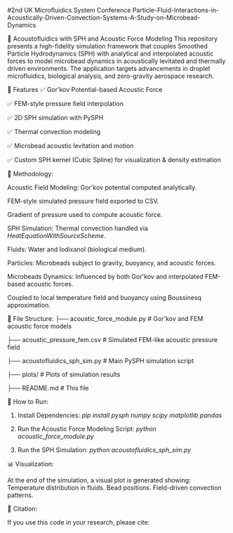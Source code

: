 #2nd UK Microfluidics System Conference Particle-Fluid-Interactions-in-Acoustically-Driven-Convection-Systems-A-Study-on-Microbead-Dynamics

🧪 Acoustofluidics with SPH and Acoustic Force Modeling
This repository presents a high-fidelity simulation framework that couples Smoothed Particle Hydrodynamics (SPH) with analytical and interpolated acoustic forces to model microbead dynamics in acoustically levitated and thermally driven environments. The application targets advancements in droplet microfluidics, biological analysis, and zero-gravity aerospace research.

📌 Features
✅ Gor'kov Potential-based Acoustic Force

✅ FEM-style pressure field interpolation

✅ 2D SPH simulation with PySPH

✅ Thermal convection modeling

✅ Microbead acoustic levitation and motion

✅ Custom SPH kernel (Cubic Spline) for visualization & density estimation

🧬 Methodology:

Acoustic Field Modeling:
Gor'kov potential computed analytically.

FEM-style simulated pressure field exported to CSV.

Gradient of pressure used to compute acoustic force.

SPH Simulation:
Thermal convection handled via *HeatEquationWithSourceScheme*.

Fluids: Water and Iodixanol (biological medium).

Particles: 
Microbeads subject to gravity, buoyancy, and acoustic forces.

Microbeads Dynamics:
Influenced by both Gor'kov and interpolated FEM-based acoustic forces.

Coupled to local temperature field and buoyancy using Boussinesq approximation.

📂 File Structure:
├── acoustic_force_module.py         # Gor'kov and FEM acoustic force models

├── acoustic_pressure_fem.csv        # Simulated FEM-like acoustic pressure field

├── acoustofluidics_sph_sim.py       # Main PySPH simulation script

├── plots/                           # Plots of simulation results

├── README.md                        # This file

🚀 How to Run:

1. Install Dependencies:
*pip install pysph numpy scipy matplotlib pandas*

2. Run the Acoustic Force Modeling Script:
*python acoustic_force_module.py*

3. Run the SPH Simulation:
*python acoustofluidics_sph_sim.py*

📊 Visualization:

At the end of the simulation, a visual plot is generated showing:
Temperature distribution in fluids.
Bead positions.
Field-driven convection patterns.

📖 Citation:

If you use this code in your research, please cite:





